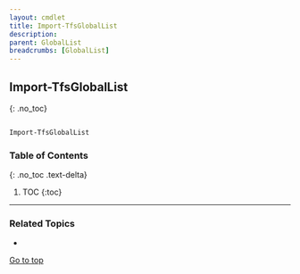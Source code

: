 ```yaml
---
layout: cmdlet
title: Import-TfsGlobalList
description: 
parent: GlobalList
breadcrumbs: [GlobalList]
---
```

## Import-TfsGlobalList
{: .no_toc}



```powershell

Import-TfsGlobalList
```

### Table of Contents
{: .no_toc .text-delta}

1. TOC
{:toc}

-----

### Related Topics

* 


[Go to top](#import-tfsgloballist)

